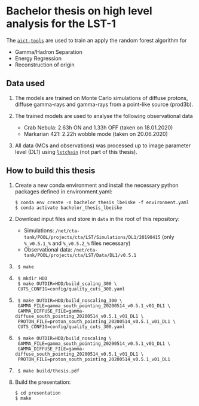 # Bachelor thesis on high level analysis for the LST-1

The [`aict-tools`](https://github.com/fact-project/aict-tools) are used to train an apply the random forest algorithm for

* Gamma/Hadron Separation
* Energy Regression
* Reconstruction of origin

## Data used

1. The models are trained on Monte Carlo simulations of diffuse protons, diffuse gamma-rays and gamma-rays from a point-like source (prod3b).

2. The trained models are used to analyse the following observational data
    * Crab Nebula: 2.63h ON and 1.33h OFF (taken on 18.01.2020)
    * Markarian 421: 2.22h wobble mode (taken on 20.06.2020)

3. All data (MCs and observations) was processed up to image parameter level (DL1) using [`lstchain`](https://github.com/cta-observatory/cta-lstchain) (not part of this thesis).

## How to build this thesis

1. Create a new conda environment and install the necessary python packages defined in environment.yaml:
    ```
    $ conda env create -n bachelor_thesis_lbeiske -f environment.yaml
    $ conda activate bachelor_thesis_lbeiske
    ```

2. Download input files and store in `data` in the root of this repository:
    * Simulations: `/net/cta-tank/POOL/projects/cta/LST/Simulations/DL1/20190415` (only `%_v0.5.1_%` and `%_v0.5.2_%` files necessary)
    * Observational data: `/net/cta-tank/POOL/projects/cta/LST/Data/DL1/v0.5.1`

3. ```
    $ make
    ```

4. ```
    $ mkdir HDD
    $ make OUTDIR=HDD/build_scaling_300 \
    CUTS_CONFIG=config/quality_cuts_300.yaml
    ```

5. ```
    $ make OUTDIR=HDD/build_noscaling_300 \
    GAMMA_FILE=gamma_south_pointing_20200514_v0.5.1_v01_DL1 \
    GAMMA_DIFFUSE_FILE=gamma-diffuse_south_pointing_20200514_v0.5.1_v01_DL1 \
    PROTON_FILE=proton_south_pointing_20200514_v0.5.1_v01_DL1 \
    CUTS_CONFIG=config/quality_cuts_300.yaml
    ```

6. ```
    $ make OUTDIR=HDD/build_noscaling \
    GAMMA_FILE=gamma_south_pointing_20200514_v0.5.1_v01_DL1 \
    GAMMA_DIFFUSE_FILE=gamma-diffuse_south_pointing_20200514_v0.5.1_v01_DL1 \
    PROTON_FILE=proton_south_pointing_20200514_v0.5.1_v01_DL1 
    ```

7. ``` 
    $ make build/thesis.pdf
    ```

8. Build the presentation:
    ```
    $ cd presentation
    $ make
    ```